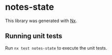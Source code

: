 # notes-state

This library was generated with [Nx](https://nx.dev).

## Running unit tests

Run `nx test notes-state` to execute the unit tests.
